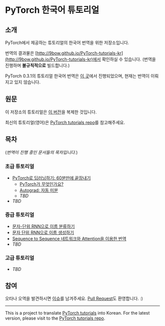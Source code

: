 # PyTorch 한국어 튜토리얼

## 소개

PyTorch에서 제공하는 튜토리얼의 한국어 번역을 위한 저장소입니다.

번역의 결과물은 [http://9bow.github.io/PyTorch-tutorials-kr](http://9bow.github.io/PyTorch-tutorials-kr)에서 확인하실 수 있습니다. (번역을 진행하며 **불규칙적으로** 빌드합니다.)

PyTorch 0.3.1의 튜토리얼 한국어 번역은 [이 곳](http://9bow.github.io/PyTorch-tutorials-kr-0.3.1)에서 진행되었으며, 현재는 번역이 이뤄지고 있지 않습니다.


## 원문

이 저장소의 튜토리얼은 [이 버전](https://github.com/pytorch/tutorials/tree/e55b6e2f4f99c3d504447f0c151b1f99d2707981)을 복제한 것입니다.

최신의 튜토리얼(영어)은 [PyTorch tutorials repo](https://github.com/pytorch/tutorials)를 참고해주세요.


## 목차

(*번역이 진행 중인 문서들의 목차입니다.*)

### 초급 튜토리얼
* [PyTorch로 딥러닝하기: 60분만에 끝장내기](https://9bow.github.io/PyTorch-tutorials-kr/beginner/deep_learning_60min_blitz.html)
  * [PyTorch가 무엇인가요?](https://9bow.github.io/PyTorch-tutorials-kr/beginner/blitz/tensor_tutorial.html)
  * [Autograd: 자동 미분](https://9bow.github.io/PyTorch-tutorials-kr/beginner/blitz/autograd_tutorial.html)
  * *TBD*
* *TBD*

### 중급 튜토리얼
* [문자-단위 RNN으로 이름 분류하기](https://9bow.github.io/PyTorch-tutorials-kr/intermediate/char_rnn_classification_tutorial.html)
* [문자 단위 RNN으로 이름 생성하기](https://9bow.github.io/PyTorch-tutorials-kr/intermediate/char_rnn_generation_tutorial.html)
* [Sequence to Sequence 네트워크와 Attention을 이용한 번역](https://9bow.github.io/PyTorch-tutorials-kr/intermediate/seq2seq_translation_tutorial.html)
* *TBD*

### 고급 튜토리얼
* *TBD*


## 참여

오타나 오역을 발견하시면 [이슈](https://github.com/9bow/PyTorch-tutorials-kr/issues/new)를 남겨주세요. [Pull Request](https://github.com/9bow/PyTorch-tutorials-kr/pulls)도 환영합니다. :)


---
This is a project to translate [PyTorch tutorials](https://github.com/pytorch/tutorials/tree/e55b6e2f4f99c3d504447f0c151b1f99d2707981) into Korean. For the latest version, please visit to the [PyTorch tutorials repo](https://github.com/pytorch/tutorials).
